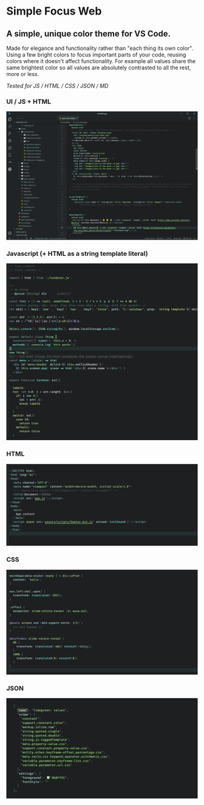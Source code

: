 
# Simple Focus Web

## A simple, unique color theme for VS Code. 

Made for elegance and functionality rather than "each thing its own color". Using a few bright colors to focus important parts of your code, reusing colors where it doesn't affect functionality. For example all values share the same brightest color so all values are absolutely contrasted to all the rest, more or less.

*Tested for JS / HTML / CSS / JSON / MD*



### UI / JS + HTML
![UI screenshot](./screenshots/new-preview-JS+HTML+UI+metacore.png)

### Javascript (+ HTML as a string template literal)
![js screenshot](./screenshots/new-preview-JS.png)

### HTML
![html screenshot](./screenshots/new-preview-HTML.png)

### CSS
![css screenshot](./screenshots/new-preview-CSS.png)

### JSON
![json screenshot](./screenshots/new-preview-JSON.png)
